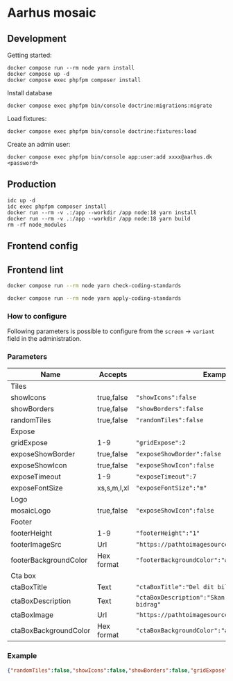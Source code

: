 # Aarhus mosaic

## Development

Getting started:

```shell
docker compose run --rm node yarn install
docker compose up -d
docker compose exec phpfpm composer install
```

Install database

```shell
docker compose exec phpfpm bin/console doctrine:migrations:migrate
```

Load fixtures:

```shell
docker compose exec phpfpm bin/console doctrine:fixtures:load
```

Create an admin user:

```shell
docker compose exec phpfpm bin/console app:user:add xxxx@aarhus.dk <password>
```

## Production

```shell
idc up -d
idc exec phpfpm composer install
docker run --rm -v .:/app --workdir /app node:18 yarn install
docker run --rm -v .:/app --workdir /app node:18 yarn build
rm -rf node_modules
```

## Frontend config

## Frontend lint

```bash
docker compose run --rm node yarn check-coding-standards
```

```bash
docker compose run --rm node yarn apply-coding-standards
```

### How to configure

Following parameters is possible to configure from the `screen` -> `variant` field in the administration.

### Parameters

| Name                | Accepts       | Example |
|---------------------|-------------|---------|
| Tiles |
| showIcons             | true,false    | `"showIcons":false` |
| showBorders           | true,false    | `"showBorders":false` |
| randomTiles           | true,false    | `"randomTiles":false` |
| Expose |
| gridExpose            | 1-9           | `"gridExpose":2` |
| exposeShowBorder      | true,false    | `"exposeShowBorder":false` |
| exposeShowIcon        | true,false    | `"exposeShowIcon":false` |
| exposeTimeout         | 1-9           | `"exposeTimeout":7` |
| exposeFontSize        | xs,s,m,l,xl   | `"exposeFontSize":"m"` |
| Logo |
| mosaicLogo            | true,false    | `"exposeShowIcon":false` |
| Footer |
| footerHeight          | 1-9           | `"footerHeight":"1"` |
| footerImageSrc        | Url           | `"https://pathtoimagesource.io/footerimage.svg"` |
| footerBackgroundColor | Hex format    | `"footerBackgroundColor":"#F4DCEA"` |
| Cta box |
| ctaBoxTitle           | Text          | `"ctaBoxTitle":"Del dit billede"` |
| ctaBoxDescription     | Text          | `"ctaBoxDescription":"Skan koden og indsend dit bidrag"` |
| ctaBoxImage           | Url           | `"https://pathtoimagesource.io/ctaimage.svg"` |
| ctaBoxBackgroundColor | Hex format    | `"ctaBoxBackgroundColor":"#fff"` |

### Example

```json
{"randomTiles":false,"showIcons":false,"showBorders":false,"gridExpose":2,"exposeShowBorder":false,"exposeShowIcon":false,"mosaicLogo":false,"exposeTimeout":14,"ctaBoxTitle":false,"ctaBoxDescription":"Skan koden og indsend dit bidrag","ctaBoxImage":"./qr.svg","ctaBoxBackgroundColor":"#fff","exposeFontSize":"m","footerHeight":"1","footerImageSrc":"./footer.png","footerBackgroundColor":"#F4DCEA"}
```
